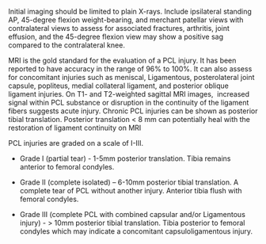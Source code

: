 Initial imaging should be limited to plain X-rays. Include ipsilateral standing AP, 45-degree flexion weight-bearing, and merchant patellar views with contralateral views to assess for associated fractures, arthritis, joint effusion, and the 45-degree flexion view may show a positive sag compared to the contralateral knee.

MRI is the gold standard for the evaluation of a PCL injury. It has been reported to have accuracy in the range of 96% to 100%. It can also assess for concomitant injuries such as meniscal, Ligamentous, posterolateral joint capsule, popliteus, medial collateral ligament, and posterior oblique ligament injuries. On T1- and T2-weighted sagittal MRI images,  increased signal within PCL substance or disruption in the continuity of the ligament fibers suggests acute injury. Chronic PCL injuries can be shown as posterior tibial translation. Posterior translation < 8 mm can potentially heal with the restoration of ligament continuity on MRI

PCL injuries are graded on a scale of I-III.

- Grade I (partial tear) - 1-5mm posterior translation. Tibia remains anterior to femoral condyles.

- Grade II (complete isolated) – 6-10mm posterior tibial translation. A complete tear of PCL without another injury. Anterior tibia flush with femoral condyles.

- Grade III (complete PCL with combined capsular and/or Ligamentous injury) - > 10mm posterior tibial translation. Tibia posterior to femoral condyles which may indicate a concomitant capsuloligamentous injury.